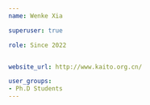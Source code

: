 ```yaml
---
name: Wenke Xia

superuser: true

role: Since 2022


website_url: http://www.kaito.org.cn/

user_groups:
- Ph.D Students
---
```

